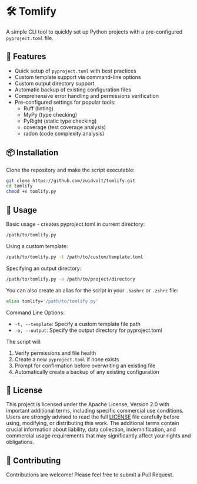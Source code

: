 # 🛠️ Tomlify

A simple CLI tool to quickly set up Python projects with a pre-configured `pyproject.toml` file.

## 🌟 Features

- Quick setup of `pyproject.toml` with best practices
- Custom template support via command-line options
- Custom output directory support
- Automatic backup of existing configuration files
- Comprehensive error handling and permissions verification
- Pre-configured settings for popular tools:
  - Ruff (linting)
  - MyPy (type checking)
  - PyRight (static type checking)
  - coverage (test coverage analysis)
  - radon (code complexity analysis)

## 📦 Installation

Clone the repository and make the script executable:

```bash
git clone https://github.com/zuidvolt/tomlify.git
cd tomlify
chmod +x tomlify.py
```

## 🚀 Usage

Basic usage - creates pyproject.toml in current directory:

```bash
/path/to/tomlify.py
```

Using a custom template:

```bash
/path/to/tomlify.py -t /path/to/custom/template.toml
```

Specifying an output directory:

```bash
/path/to/tomlify.py -o /path/to/project/directory
```

You can also create an alias for the script in your `.bashrc` or `.zshrc` file:

```bash
alias tomlify='/path/to/tomlify.py'
```

Command Line Options:

- `-t, --template`: Specify a custom template file path
- `-o, --output`: Specify the output directory for pyproject.toml

The script will:

1. Verify permissions and file health
2. Create a new `pyproject.toml` if none exists
3. Prompt for confirmation before overwriting an existing file
4. Automatically create a backup of any existing configuration

## 📝 License

This project is licensed under the Apache License, Version 2.0 with important additional terms, including specific commercial use conditions. Users are strongly advised to read the full [LICENSE](LICENSE) file carefully before using, modifying, or distributing this work. The additional terms contain crucial information about liability, data collection, indemnification, and commercial usage requirements that may significantly affect your rights and obligations.

## 🤝 Contributing

Contributions are welcome! Please feel free to submit a Pull Request.
